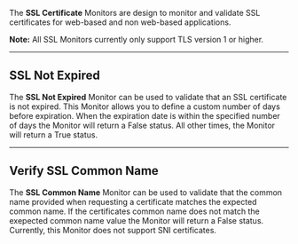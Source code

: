 The **SSL Certificate** Monitors are design to monitor and validate SSL certificates for web-based and non web-based applications.

**Note:** All SSL Monitors currently only support TLS version 1 or higher.

---

## SSL Not Expired

The **SSL Not Expired** Monitor can be used to validate that an SSL certificate is not expired. This Monitor allows you to define a custom number of days before expiration. When the expiration date is within the specified number of days the Monitor will return a False status. All other times, the Monitor will return a True status.

---

## Verify SSL Common Name

The **SSL Common Name** Monitor can be used to validate that the common name provided when requesting a certificate matches the expected common name. If the certificates common name does not match the exepected common name value the Monitor will return a False status. Currently, this Monitor does not support SNI certificates.
